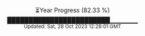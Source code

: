 <p align="center">
⏳Year Progress (82.33 %) <br>
████████████████████████▁▁▁▁▁▁ <br>
<sub>Updated: Sat, 28 Oct 2023 12:28:01 GMT</sub>
</p>

